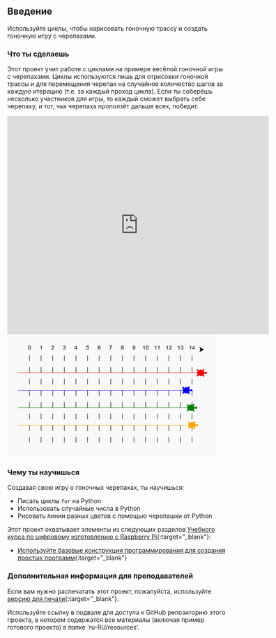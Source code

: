 ## Введение

Используйте циклы, чтобы нарисовать гоночную трассу и создать гоночную игру с черепахами.

### Что ты сделаешь

Этот проект учит работе с циклами на примере весёлой гоночной игры с черепахами. Циклы используются лишь для отрисовки гоночной трассы и для перемещения черепах на случайное количество шагов за каждую итерацию (т.е. за каждый проход цикла). Если ты соберёшь несколько участников для игры, то каждый сможет выбрать себе черепаху, и тот, чья черепаха проползёт дальше всех, победит.

<div class="trinket">
  <iframe src="https://trinket.io/embed/python/9339862606?outputOnly=true&start=result" width="600" height="500" frameborder="0" marginwidth="0" marginheight="0" allowfullscreen>
  </iframe>
  <img src="images/race-finished.png">
</div>

### Чему ты научишься

Создавая свою игру о гоночных черепахах, ты научишься:

+ Писать циклы `for` на Python
+ Использовать случайные числа в Python
+ Рисовать линии разных цветов с помощью черепашки от Python

Этот проект охватывает элементы из следующих разделов [Учебного курса по цифровому изготовлению с Raspberry Pi](http://rpf.io/curriculum){:target="_blank"}:

+ [Используйте базовые конструкции программирования для создания простых программ](https://www.raspberrypi.org/curriculum/programming/creator/){:target="_blank"}

### Дополнительная информация для преподавателей

Если вам нужно распечатать этот проект, пожалуйста, используйте [версию для печати](https://projects.raspberrypi.org/ru-RU/projects/turtle-race/print){:target="_blank"}.

Используйте ссылку в подвале для доступа к GitHub репозиторию этого проекта, в котором содержатся все материалы (включая пример готового проекта) в папке 'ru-RU/resources'.